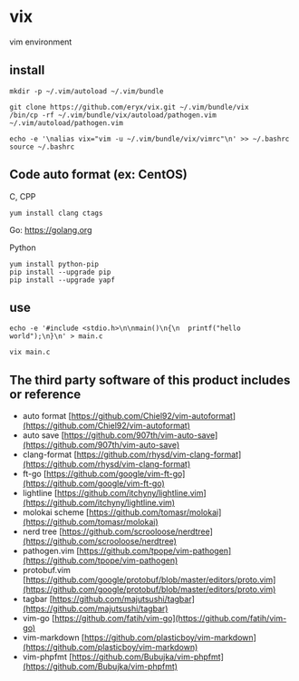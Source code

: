 # vix
vim environment


## install

``` shell
mkdir -p ~/.vim/autoload ~/.vim/bundle

git clone https://github.com/eryx/vix.git ~/.vim/bundle/vix
/bin/cp -rf ~/.vim/bundle/vix/autoload/pathogen.vim ~/.vim/autoload/pathogen.vim

echo -e '\nalias vix="vim -u ~/.vim/bundle/vix/vimrc"\n' >> ~/.bashrc
source ~/.bashrc
```

## Code auto format (ex: CentOS)
C, CPP
``` shell
yum install clang ctags
```

Go: https://golang.org

Python
``` shell
yum install python-pip
pip install --upgrade pip
pip install --upgrade yapf
```

## use
``` shell
echo -e '#include <stdio.h>\n\nmain()\n{\n  printf("hello world");\n}\n' > main.c

vix main.c
```

## The third party software of this product includes or reference

* auto format [https://github.com/Chiel92/vim-autoformat](https://github.com/Chiel92/vim-autoformat)
* auto save [https://github.com/907th/vim-auto-save](https://github.com/907th/vim-auto-save)
* clang-format [https://github.com/rhysd/vim-clang-format](https://github.com/rhysd/vim-clang-format)
* ft-go [https://github.com/google/vim-ft-go](https://github.com/google/vim-ft-go)
* lightline [https://github.com/itchyny/lightline.vim](https://github.com/itchyny/lightline.vim)
* molokai scheme [https://github.com/tomasr/molokai](https://github.com/tomasr/molokai)
* nerd tree [https://github.com/scrooloose/nerdtree](https://github.com/scrooloose/nerdtree)
* pathogen.vim [https://github.com/tpope/vim-pathogen](https://github.com/tpope/vim-pathogen)
* protobuf.vim [https://github.com/google/protobuf/blob/master/editors/proto.vim](https://github.com/google/protobuf/blob/master/editors/proto.vim)
* tagbar [https://github.com/majutsushi/tagbar](https://github.com/majutsushi/tagbar)
* vim-go [https://github.com/fatih/vim-go](https://github.com/fatih/vim-go)
* vim-markdown [https://github.com/plasticboy/vim-markdown](https://github.com/plasticboy/vim-markdown)
* vim-phpfmt [https://github.com/Bubujka/vim-phpfmt](https://github.com/Bubujka/vim-phpfmt)

